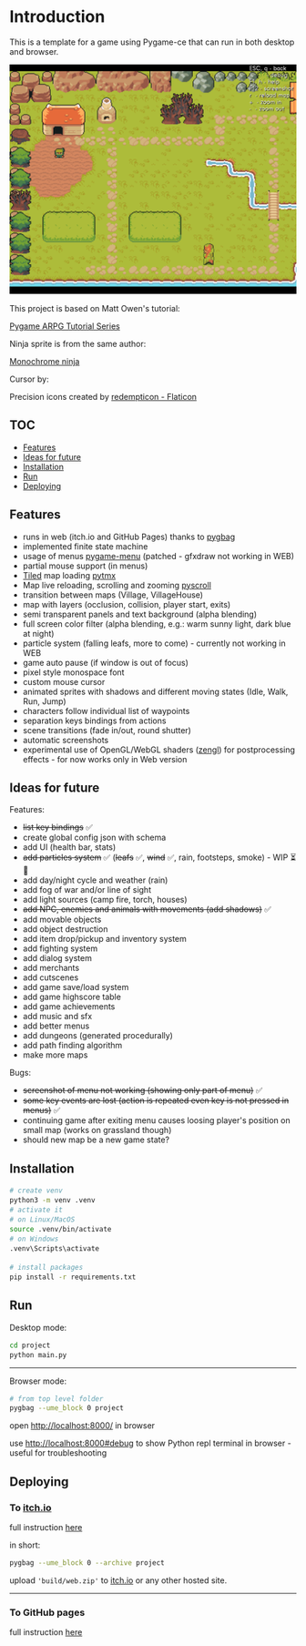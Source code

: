 # Introduction

This is a template for a game using Pygame-ce that can run in both desktop and browser.

![screenshot](./screenshots/screenshot_gameplay.png)

This project is based on Matt Owen's tutorial:

[Pygame ARPG Tutorial Series](https://www.youtube.com/watch?v=a1NIscbsmKo&list=PLLdd2IQ6qKU7OAOpVdaK304D_BGSOw3iW&pp=iAQB)

Ninja sprite is from the same author:

[Monochrome ninja](https://mowen88.itch.io/monochrome-ninja)

Cursor by:

Precision icons created by [redempticon - Flaticon](https://www.flaticon.com/free-icons/precision)

## TOC

* [Features](#features)
* [Ideas for future](#ideas-for-future)
* [Installation](#installation)
* [Run](#run)
* [Deploying](#deploying)

## Features

* runs in web (itch.io and GitHub Pages) thanks to [pygbag](https://pygame-web.github.io/)
* implemented finite state machine
* usage of menus [pygame-menu](https://github.com/ppizarror/pygame-menu) (patched - gfxdraw not working in WEB)
* partial mouse support (in menus)
* [Tiled](https://www.mapeditor.org/) map loading [pytmx](https://github.com/bitcraft/pytmx)
* Map live reloading, scrolling and zooming [pyscroll](https://github.com/bitcraft/pyscroll)
* transition between maps (Village, VillageHouse)
* map with layers (occlusion, collision, player start, exits)
* semi transparent panels and text background (alpha blending)
* full screen color filter (alpha blending, e.g.: warm sunny light, dark blue at night)
* particle system (falling leafs, more to come) - currently not working in WEB
* game auto pause (if window is out of focus)
* pixel style monospace font
* custom mouse cursor
* animated sprites with shadows and different moving states (Idle, Walk, Run, Jump)
* characters follow individual list of waypoints
* separation keys bindings from actions
* scene transitions (fade in/out, round shutter)
* automatic screenshots
* experimental use of OpenGL/WebGL shaders ([zengl](https://github.com/szabolcsdombi/zengl)) for postprocessing effects - for now works only in Web version

## Ideas for future

Features:

* ~~list key bindings~~ ✅
* create global config json with schema
* add UI (health bar, stats)
* ~~add particles system~~ ✅ (~~leafs~~ ✅, ~~wind~~ ✅, rain, footsteps, smoke) - WIP ⏳🔄
* add day/night cycle and weather (rain)
* add fog of war and/or line of sight
* add light sources (camp fire, torch, houses)
* ~~add NPC, enemies and animals with movements (add shadows)~~ ✅
* add movable objects
* add object destruction
* add item drop/pickup and inventory system
* add fighting system
* add dialog system
* add merchants
* add cutscenes
* add game save/load system
* add game highscore table
* add game achievements
* add music and sfx
* add better menus
* add dungeons (generated procedurally)
* add path finding algorithm
* make more maps

Bugs:

* ~~screenshot of menu not working (showing only part of menu)~~ ✅
* ~~some key events are lost (action is repeated even key is not pressed in menus)~~ ✅
* continuing game after exiting menu causes loosing player's position on small map (works on grassland though)
* should new map be a new game state?

## Installation

```bash
# create venv
python3 -m venv .venv
# activate it
# on Linux/MacOS
source .venv/bin/activate
# on Windows
.venv\Scripts\activate

# install packages
pip install -r requirements.txt
```

## Run

Desktop mode:

```bash
cd project
python main.py
```

***

Browser mode:

```bash
# from top level folder
pygbag --ume_block 0 project
```

open [http://localhost:8000/](http://localhost:8000/) in browser

use [http://localhost:8000#debug](http://localhost:8000/debug) to show Python repl terminal in browser - useful for troubleshooting

## Deploying

### To [itch.io](https://itch.io/)

full instruction [here](https://pygame-web.github.io/wiki/pygbag/itch.io/)

in short:

```bash
pygbag --ume_block 0 --archive project
```

upload `'build/web.zip'` to [itch.io](https://itch.io/) or any other hosted site.

***

### To GitHub pages

full instruction [here](https://pygame-web.github.io/wiki/pygbag/github.io/)
